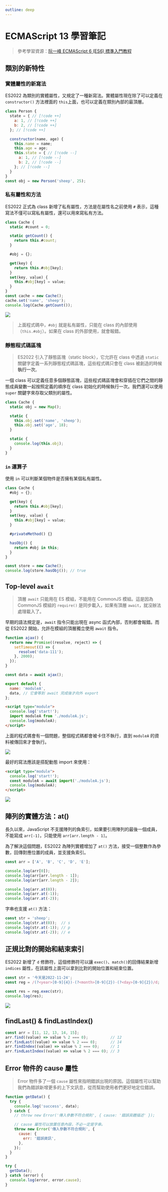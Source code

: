 ```yaml
---
outline: deep
---
```


# ECMAScript 13 學習筆記

> 參考學習資源：[阮一峰 ECMAScript 6 (ES6) 標準入門教程](https://es6.ruanyifeng.com/)

## 類別的新特性

### 實體屬性的新寫法

ES2022 為類別的實體屬性，又規定了一種新寫法。實體屬性現在除了可以定義在 `constructor()` 方法裡面的 `this`上面，也可以定義在類別內部的最頂層。

```js
class Person {
  state = { // [!code ++]
    a: 1, // [!code ++]
    b: 2, // [!code ++]
  }; // [!code ++]

  constructor(name, age) {
    this.name = name;
    this.age = age;
    this.state = { // [!code --]
      a: 1, // [!code --]
      b: 2, // [!code --]
    }; // [!code --]
  }
}
const obj = new Person('sheep', 25);
```

### 私有屬性和方法

ES2022 正式為 class 新增了私有屬性，方法是在屬性名之前使用 `#` 表示，這種寫法不僅可以寫私有屬性，還可以用來寫私有方法。

```js
class Cache {
  static #count = 0;

  static getCount() {
    return this.#count;
  }

  #obj = {};

  get(key) {
    return this.#obj[key];
  }
  set(key, value) {
    this.#obj[key] = value;
  }
}
const cache = new Cache();
cache.set('name', 'sheep');
console.log(Cache.getCount());
```

![](https://i.imgur.com/ugeWDiX.png)

> 上面程式碼中，`#obj` 就是私有屬性，只能在 class 的內部使用（`this.#obj`）。如果在 class 的外部使用，就會報錯。


### 靜態程式碼區塊

> ES2022 引入了靜態區塊（static block），它允許在 class 中透過 `static` 關鍵字定義一系列靜態程式碼區塊，這些程式碼只會在 class 被創造的時候**執行一次**。

一個 class 可以定義任意多個靜態區塊，這些程式碼區塊會和穿插在它們之間的靜態成員變數一起按照定義的順序在 class 初始化的時候執行一次。我們還可以使用 `super` 關鍵字來存取父類別的屬性。

```js
class Cache {
  static obj = new Map();

  static {
    this.obj.set('name', 'sheep');
    this.obj.set('age', 18);
  }

  static {
    console.log(this.obj);
  }
}
```

### `in` 運算子

使用 `in` 可以判斷某個物件是否擁有某個私有屬性。

```js
class Cache {
  #obj = {};

  get(key) {
    return this.#obj[key];
  }
  set(key, value) {
    this.#obj[key] = value;
  }

  #privateMethod() {}

  hasObj() {
    return #obj in this;
  }
}

const store = new Cache();
console.log(store.hasObj()); // true
```

## Top-level `await`

> 頂層 `await` 只能用在 ES 模組，不能用在 CommonJS 模組。這是因為 CommonJS 模組的 `require()` 是同步載入，如果有頂層 `await`，就沒辦法處理載入了。

早期的語法規定是，`await` 指令只能出現在 async 函式內部，否則都會報錯。而從 ES2022 開始，允許在模組的頂層獨立使用 `await` 指令。

```js
function ajax() {
  return new Promise((resolve, reject) => {
    setTimeout(() => {
      resolve('data-111');
    }, 2000);
  });
}

const data = await ajax();

export default {
  name: 'moduleA',
  data, // 它會等到 await 完成後才向外 export
};
```

```html
<script type="module">
  console.log('start!');
  import moduleA from './moduleA.js';
  console.log(moduleA);
</script>
```

上面的程式碼會有一個問題，整個程式碼都會被卡住不執行，直到 `moduleA` 的資料被傳回來才會執行。

![](https://i.imgur.com/nVVeXId.gif)

最好的寫法應該是搭配動態 import 來使用：

```html
<script type="module">
  console.log('start!');
  const moduleA = await import('./moduleA.js');
  console.log(moduleA);
</script>
```

![](https://i.imgur.com/iiZlssr.gif)

## 陣列的實體方法：at()

長久以來，JavaScript 不支援陣列的負索引，如果要引用陣列的最後一個成員，不能寫成 `arr[-1]`，只能使用 `arr[arr.length - 1]`。

為了解決這個問題，ES2022 為陣列實體增加了 `at()` 方法，接受一個整數作為參數，回傳對應位置的成員，並支援負索引。

```js
const arr = ['A', 'B', 'C', 'D', 'E'];

console.log(arr[0]);
console.log(arr[arr.length - 1]);
console.log(arr[arr.length - 2]);

console.log(arr.at(0));
console.log(arr.at(-1));
console.log(arr.at(-2));
```

字串也支援 `at()` 方法：

```js
const str = 'sheep';
console.log(str.at(0));  // s
console.log(str.at(-1)); // p
console.log(str.at(-2)); // e
```

## 正規比對的開始和結束索引

ES2022 新增了 `d` 修飾符，這個修飾符可以讓 `exec()`、`match()`的回傳結果新增 `indices` 屬性，在該屬性上面可以拿到比對的開始位置和結束位置。

```js {2}
const str = '今天是2022-11-24';
const reg = /(?<year>[0-9]{4})-(?<month>[0-9]{2})-(?<day>[0-9]{2})/d;

const res = reg.exec(str);
console.log(res);
```

![](https://i.imgur.com/riyK7Ir.png)

## findLast() & findLastIndex()

```js
const arr = [11, 12, 13, 14, 15];
arr.find((value) => value % 2 === 0);          // 12
arr.findLast((value) => value % 2 === 0);      // 14
arr.findIndex((value) => value % 2 === 0);     // 1
arr.findLastIndex((value) => value % 2 === 0); // 3
```

## Error 物件的 cause 屬性

> Error 物件多了一個 `cause` 屬性來指明錯誤出現的原因。這個屬性可以幫助我們為錯誤新增更多的上下文訊息，從而幫助使用者們更好地定位錯誤。

```js
function getData() {
  try {
    console.log('success', data);
  } catch {
    // throw new Error('傳入參數不符合規則', { cause: '錯誤具體描述' });

    // cause 屬性可以放置任意內容，不必一定是字串。
    throw new Error('傳入參數不符合規則', {
      cause: {
        err: '錯誤資訊',
      },
    });
  }
}

try {
  getData();
} catch (error) {
  console.log(error, error.cause);
}
```

